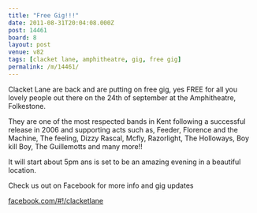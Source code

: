 ```yaml
---
title: "Free Gig!!!"
date: 2011-08-31T20:04:08.000Z
post: 14461
board: 8
layout: post
venue: v82
tags: [clacket lane, amphitheatre, gig, free gig]
permalink: /m/14461/
---
```

Clacket Lane are back and are putting on free gig, yes FREE for all you lovely people out there on the 24th of september at the Amphitheatre, Folkestone.

They are one of the most respected bands in Kent following a successful release in 2006 and supporting acts such as, Feeder, Florence and the Machine, The feeling, Dizzy Rascal, Mcfly, Razorlight, The Holloways, Boy kill Boy, The Guillemotts and many more!!

 

It will start about 5pm ans is set to be an amazing evening in a beautiful location.

Check us out on Facebook for more info and gig updates

<a rel="nofollow noopener" href="http://www.facebook.com/#!/clacketlane">facebook.com/#!/clacketlane</a>
